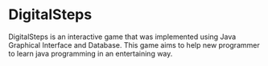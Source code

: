 # DigitalSteps
DigitalSteps is an interactive game that was implemented using Java Graphical Interface and Database. This game aims to help new programmer to learn java programming in an entertaining way.
